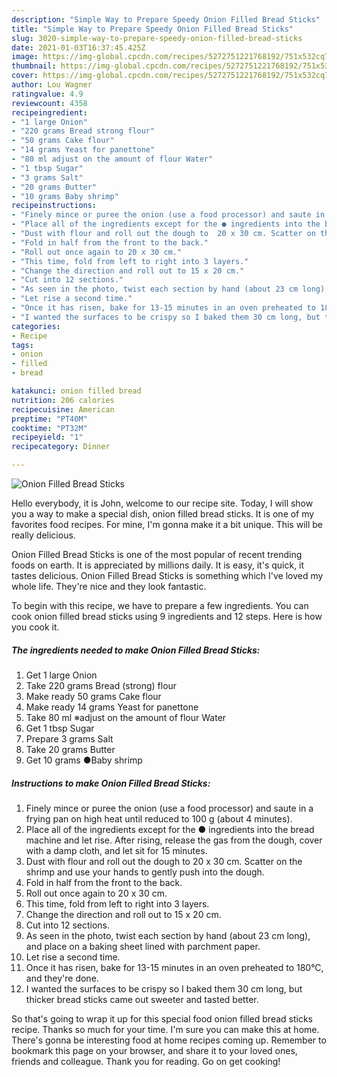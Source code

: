 ```yaml
---
description: "Simple Way to Prepare Speedy Onion Filled Bread Sticks"
title: "Simple Way to Prepare Speedy Onion Filled Bread Sticks"
slug: 3020-simple-way-to-prepare-speedy-onion-filled-bread-sticks
date: 2021-01-03T16:37:45.425Z
image: https://img-global.cpcdn.com/recipes/5272751221768192/751x532cq70/onion-filled-bread-sticks-recipe-main-photo.jpg
thumbnail: https://img-global.cpcdn.com/recipes/5272751221768192/751x532cq70/onion-filled-bread-sticks-recipe-main-photo.jpg
cover: https://img-global.cpcdn.com/recipes/5272751221768192/751x532cq70/onion-filled-bread-sticks-recipe-main-photo.jpg
author: Lou Wagner
ratingvalue: 4.9
reviewcount: 4358
recipeingredient:
- "1 large Onion"
- "220 grams Bread strong flour"
- "50 grams Cake flour"
- "14 grams Yeast for panettone"
- "80 ml adjust on the amount of flour Water"
- "1 tbsp Sugar"
- "3 grams Salt"
- "20 grams Butter"
- "10 grams Baby shrimp"
recipeinstructions:
- "Finely mince or puree the onion (use a food processor) and saute in a frying pan on high heat until reduced to 100 g (about 4 minutes)."
- "Place all of the ingredients except for the ● ingredients into the bread machine and let rise. After rising, release the gas from the dough, cover with a damp cloth, and let sit for 15 minutes."
- "Dust with flour and roll out the dough to  20 x 30 cm. Scatter on the shrimp and use your hands to gently push into the dough."
- "Fold in half from the front to the back."
- "Roll out once again to 20 x 30 cm."
- "This time, fold from left to right into 3 layers."
- "Change the direction and roll out to 15 x 20 cm."
- "Cut into 12 sections."
- "As seen in the photo, twist each section by hand (about 23 cm long), and place on a baking sheet lined with parchment paper."
- "Let rise a second time."
- "Once it has risen, bake for 13-15 minutes in an oven preheated to 180°C, and they&#39;re done."
- "I wanted the surfaces to be crispy so I baked them 30 cm long, but thicker bread sticks came out sweeter and tasted better."
categories:
- Recipe
tags:
- onion
- filled
- bread

katakunci: onion filled bread 
nutrition: 206 calories
recipecuisine: American
preptime: "PT40M"
cooktime: "PT32M"
recipeyield: "1"
recipecategory: Dinner

---
```



![Onion Filled Bread Sticks](https://img-global.cpcdn.com/recipes/5272751221768192/751x532cq70/onion-filled-bread-sticks-recipe-main-photo.jpg)

Hello everybody, it is John, welcome to our recipe site. Today, I will show you a way to make a special dish, onion filled bread sticks. It is one of my favorites food recipes. For mine, I'm gonna make it a bit unique. This will be really delicious.



Onion Filled Bread Sticks is one of the most popular of recent trending foods on earth. It is appreciated by millions daily. It is easy, it's quick, it tastes delicious. Onion Filled Bread Sticks is something which I've loved my whole life. They're nice and they look fantastic.


To begin with this recipe, we have to prepare a few ingredients. You can cook onion filled bread sticks using 9 ingredients and 12 steps. Here is how you cook it.

<!--inarticleads1-->

##### The ingredients needed to make Onion Filled Bread Sticks:

1. Get 1 large Onion
1. Take 220 grams Bread (strong) flour
1. Make ready 50 grams Cake flour
1. Make ready 14 grams Yeast for panettone
1. Take 80 ml ※adjust on the amount of flour Water
1. Get 1 tbsp Sugar
1. Prepare 3 grams Salt
1. Take 20 grams Butter
1. Get 10 grams ●Baby shrimp




<!--inarticleads2-->

##### Instructions to make Onion Filled Bread Sticks:

1. Finely mince or puree the onion (use a food processor) and saute in a frying pan on high heat until reduced to 100 g (about 4 minutes).
1. Place all of the ingredients except for the ● ingredients into the bread machine and let rise. After rising, release the gas from the dough, cover with a damp cloth, and let sit for 15 minutes.
1. Dust with flour and roll out the dough to  20 x 30 cm. Scatter on the shrimp and use your hands to gently push into the dough.
1. Fold in half from the front to the back.
1. Roll out once again to 20 x 30 cm.
1. This time, fold from left to right into 3 layers.
1. Change the direction and roll out to 15 x 20 cm.
1. Cut into 12 sections.
1. As seen in the photo, twist each section by hand (about 23 cm long), and place on a baking sheet lined with parchment paper.
1. Let rise a second time.
1. Once it has risen, bake for 13-15 minutes in an oven preheated to 180°C, and they&#39;re done.
1. I wanted the surfaces to be crispy so I baked them 30 cm long, but thicker bread sticks came out sweeter and tasted better.




So that's going to wrap it up for this special food onion filled bread sticks recipe. Thanks so much for your time. I'm sure you can make this at home. There's gonna be interesting food at home recipes coming up. Remember to bookmark this page on your browser, and share it to your loved ones, friends and colleague. Thank you for reading. Go on get cooking!
